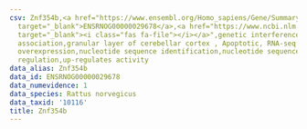 ```yaml
---
csv: Znf354b,<a href="https://www.ensembl.org/Homo_sapiens/Gene/Summary?db=core;g=ENSRNOG00000029678"
  target="_blank">ENSRNOG00000029678</a>,<a href="https://www.ncbi.nlm.nih.gov/pubmed/30467350"
  target="_blank"><i class="fas fa-file"></i></a>",genetic interference,functional
  association,granular layer of cerebellar cortex , Apoptotic, RNA-seq assay, hsf-1
  overexpression,nucleotide sequence identification,nucleotide sequence identification,transcriptional
  regulation,up-regulates activity
data_alias: Znf354b
data_id: ENSRNOG00000029678
data_numevidence: 1
data_species: Rattus norvegicus
data_taxid: '10116'
title: Znf354b
---
```

